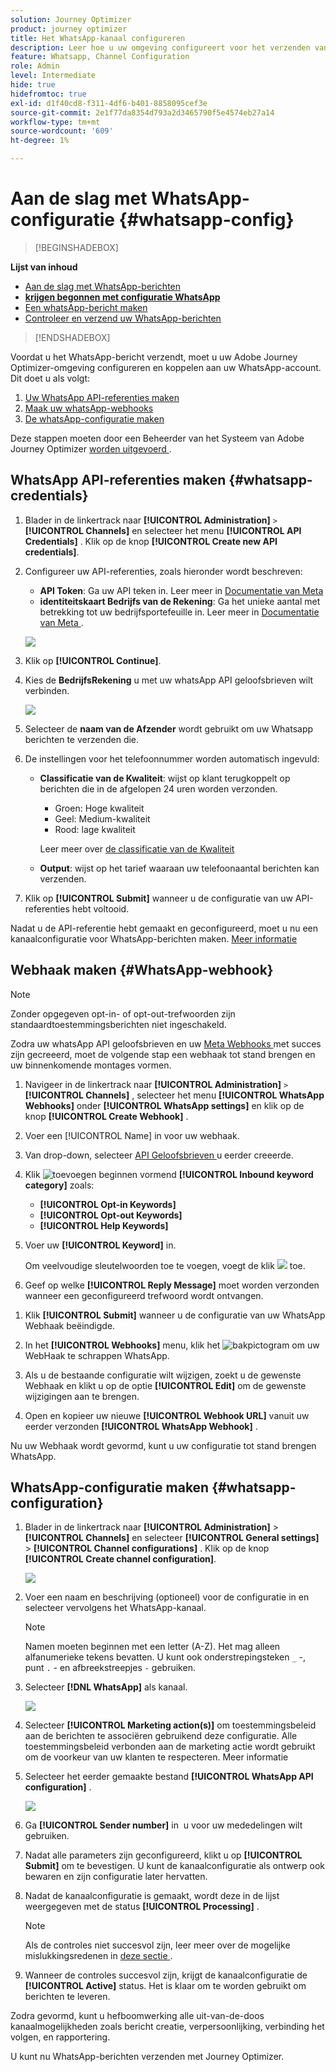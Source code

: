 ```yaml
---
solution: Journey Optimizer
product: journey optimizer
title: Het WhatsApp-kanaal configureren
description: Leer hoe u uw omgeving configureert voor het verzenden van WhatsApp-berichten met Journey Optimizer
feature: Whatsapp, Channel Configuration
role: Admin
level: Intermediate
hide: true
hidefromtoc: true
exl-id: d1f40cd8-f311-4df6-b401-8858095cef3e
source-git-commit: 2e1f77da8354d793a2d3465790f5e4574eb27a14
workflow-type: tm+mt
source-wordcount: '609'
ht-degree: 1%

---
```


# Aan de slag met WhatsApp-configuratie {#whatsapp-config}

>[!BEGINSHADEBOX]

**Lijst van inhoud**

* [Aan de slag met WhatsApp-berichten](get-started-whatsapp.md)
* **[krijgen begonnen met configuratie WhatsApp](whatsapp-configuration.md)**
* [Een whatsApp-bericht maken](create-whatsapp.md)
* [Controleer en verzend uw WhatsApp-berichten](send-whatsapp.md)

>[!ENDSHADEBOX]

Voordat u het WhatsApp-bericht verzendt, moet u uw Adobe Journey Optimizer-omgeving configureren en koppelen aan uw WhatsApp-account. Dit doet u als volgt:

1. [Uw WhatsApp API-referenties maken](#WhatsApp-credentials)
1. [Maak uw whatsApp-webhooks](#WhatsApp-webhook)
1. [De whatsApp-configuratie maken](#WhatsApp-configuration)

Deze stappen moeten door een Beheerder van het Systeem van Adobe Journey Optimizer [ worden uitgevoerd ](../start/path/administrator.md).

## WhatsApp API-referenties maken {#whatsapp-credentials}

1. Blader in de linkertrack naar **[!UICONTROL Administration]** `>` **[!UICONTROL Channels]** en selecteer het menu **[!UICONTROL API Credentials]** . Klik op de knop **[!UICONTROL Create new API credentials]**.

1. Configureer uw API-referenties, zoals hieronder wordt beschreven:

   * **API Token**: Ga uw API teken in. Leer meer in [ Documentatie van Meta ](https://developers.facebook.com/docs/facebook-login/guides/access-tokens/)
   * **identiteitskaart Bedrijfs van de Rekening**: Ga het unieke aantal met betrekking tot uw bedrijfsportefeuille in. Leer meer in [ Documentatie van Meta ](https://www.facebook.com/business/help/1181250022022158?id=180505742745347).

   ![](assets/whatsapp-api.png)

1. Klik op **[!UICONTROL Continue]**.

1. Kies de **BedrijfsRekening** u met uw whatsApp API geloofsbrieven wilt verbinden.

   ![](assets/whatsapp-api-2.png)

1. Selecteer de **naam van de Afzender** wordt gebruikt om uw Whatsapp berichten te verzenden die.

1. De instellingen voor het telefoonnummer worden automatisch ingevuld:

   * **Classificatie van de Kwaliteit**: wijst op klant terugkoppelt op berichten die in de afgelopen 24 uren worden verzonden.
      * Groen: Hoge kwaliteit
      * Geel: Medium-kwaliteit
      * Rood: lage kwaliteit

     Leer meer over [ de classificatie van de Kwaliteit ](https://www.facebook.com/business/help/766346674749731#)

   * **Output**: wijst op het tarief waaraan uw telefoonaantal berichten kan verzenden.

1. Klik op **[!UICONTROL Submit]** wanneer u de configuratie van uw API-referenties hebt voltooid.

Nadat u de API-referentie hebt gemaakt en geconfigureerd, moet u nu een kanaalconfiguratie voor WhatsApp-berichten maken. [Meer informatie](#whatsapp-configuration)

## Webhaak maken {#WhatsApp-webhook}

>[!NOTE]
>
>Zonder opgegeven opt-in- of opt-out-trefwoorden zijn standaardtoestemmingsberichten niet ingeschakeld.

Zodra uw whatsApp API geloofsbrieven en uw [ Meta Webhooks ](https://developers.facebook.com/docs/whatsapp/webhooks/) met succes zijn gecreeerd, moet de volgende stap een webhaak tot stand brengen en uw binnenkomende montages vormen.

1. Navigeer in de linkertrack naar **[!UICONTROL Administration]** `>` **[!UICONTROL Channels]** , selecteer het menu **[!UICONTROL WhatsApp Webhooks]** onder **[!UICONTROL WhatsApp settings]** en klik op de knop **[!UICONTROL Create Webhook]** .

1. Voer een [!UICONTROL Name] in voor uw webhaak.

1. Van drop-down, selecteer [ API Geloofsbrieven ](#whatsapp-credentials) u eerder creeerde.

1. Klik ![ toevoegen ](assets/do-not-localize/Smock_AddCircle_18_N.svg) beginnen vormend **[!UICONTROL Inbound keyword category]** zoals:

   * **[!UICONTROL Opt-in Keywords]**
   * **[!UICONTROL Opt-out Keywords]**
   * **[!UICONTROL Help Keywords]**

1. Voer uw **[!UICONTROL Keyword]** in.

   Om veelvoudige sleutelwoorden toe te voegen, voegt de klik ![ ](assets/do-not-localize/Smock_AddCircle_18_N.svg) toe.

1. Geef op welke **[!UICONTROL Reply Message]** moet worden verzonden wanneer een geconfigureerd trefwoord wordt ontvangen.

<!--
1. Click **[!UICONTROL View payload editor]** to validate and customize your request payloads. 
    
    You can dynamically personalize your payload using profile attributes, and ensure accurate data is sent for processing and response generation with the help of built-in helper functions.
-->

1. Klik **[!UICONTROL Submit]** wanneer u de configuratie van uw WhatsApp Webhaak beëindigde.

1. In het **[!UICONTROL Webhooks]** menu, klik het ![ bakpictogram ](assets/do-not-localize/Smock_Delete_18_N.svg) om uw WebHaak te schrappen WhatsApp.

1. Als u de bestaande configuratie wilt wijzigen, zoekt u de gewenste Webhaak en klikt u op de optie **[!UICONTROL Edit]** om de gewenste wijzigingen aan te brengen.

1. Open en kopieer uw nieuwe **[!UICONTROL Webhook URL]** vanuit uw eerder verzonden **[!UICONTROL WhatsApp Webhook]** .

Nu uw Webhaak wordt gevormd, kunt u uw configuratie tot stand brengen WhatsApp.

## WhatsApp-configuratie maken {#whatsapp-configuration}

1. Blader in de linkertrack naar **[!UICONTROL Administration]** > **[!UICONTROL Channels]** en selecteer **[!UICONTROL General settings]** > **[!UICONTROL Channel configurations]** . Klik op de knop **[!UICONTROL Create channel configuration]**.

   ![](assets/whatsapp-config-1.png)

1. Voer een naam en beschrijving (optioneel) voor de configuratie in en selecteer vervolgens het WhatsApp-kanaal.

   >[!NOTE]
   >
   > Namen moeten beginnen met een letter (A-Z). Het mag alleen alfanumerieke tekens bevatten. U kunt ook onderstrepingsteken `_` -, punt `.` - en afbreekstreepjes `-` gebruiken.

1. Selecteer **[!DNL WhatsApp]** als kanaal.

   ![](assets/whatsapp-config-2.png)

1. Selecteer **[!UICONTROL Marketing action(s)]** om toestemmingsbeleid aan de berichten te associëren gebruikend deze configuratie. Alle toestemmingsbeleid verbonden aan de marketing actie wordt gebruikt om de voorkeur van uw klanten te respecteren. Meer informatie

1. Selecteer het eerder gemaakte bestand **[!UICONTROL WhatsApp API configuration]** .

   ![](assets/whatsapp-config-3.png)

1. Ga **[!UICONTROL Sender number]** in &#x200B; u voor uw mededelingen wilt gebruiken.

1. Nadat alle parameters zijn geconfigureerd, klikt u op **[!UICONTROL Submit]** om te bevestigen. U kunt de kanaalconfiguratie als ontwerp ook bewaren en zijn configuratie later hervatten.

1. Nadat de kanaalconfiguratie is gemaakt, wordt deze in de lijst weergegeven met de status **[!UICONTROL Processing]** .

   >[!NOTE]
   >
   >Als de controles niet succesvol zijn, leer meer over de mogelijke mislukkingsredenen in [ deze sectie ](../configuration/channel-surfaces.md).

1. Wanneer de controles succesvol zijn, krijgt de kanaalconfiguratie de **[!UICONTROL Active]** status. Het is klaar om te worden gebruikt om berichten te leveren.

Zodra gevormd, kunt u hefboomwerking alle uit-van-de-doos kanaalmogelijkheden zoals bericht creatie, verpersoonlijking, verbinding het volgen, en rapportering.

U kunt nu WhatsApp-berichten verzenden met Journey Optimizer.